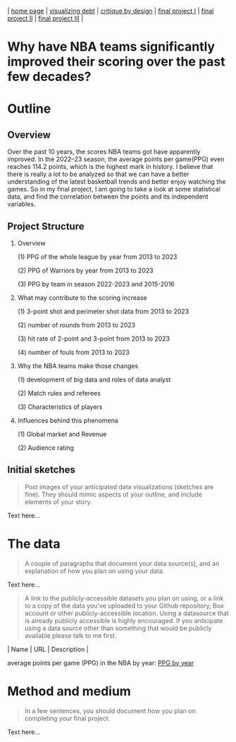| [home page](https://cmustudent.github.io/tswd-portfolio-templates/) | [visualizing debt](visualizing-government-debt) | [critique by design](critique-by-design) | [final project I](final-project-part-one) | [final project II](final-project-part-two) | [final project III](final-project-part-three) |
# Why have NBA teams significantly improved their scoring over the past few decades?

# Outline

## Overview
Over the past 10 years, the scores NBA teams got have apparently improved. In the 2022–23 season, the average points per game(PPG) even reaches 114.2 points, which is the highest mark in history. I believe that there is really a lot to be analyzed so that we can have a better understanding of the latest basketball trends and better enjoy watching the games. So in my final project, I am going to take a look at some statistical data, and find the correlation between the points and its independent variables. 

## Project Structure
1. Overview
   
   (1) PPG of the whole league by year from 2013 to 2023

   (2) PPG of Warriors by year from 2013 to 2023

   (3) PPG by team in season 2022-2023 and 2015-2016
   
2. What may contribute to the scoring increase

   (1) 3-point shot and perimeter shot data from 2013 to 2023

   (2) number of rounds from 2013 to 2023
   
   (3) hit rate of 2-point and 3-point from 2013 to 2023
   
   (4) number of fouls from 2013 to 2023

3. Why the NBA teams make those changes

   (1) development of big data and roles of data analyst
   
   (2) Match rules and referees
   
   (3) Characteristics of players

4. Influences behind this phenomena

   (1) Global market and Revenue
   
   (2) Audience rating

   


## Initial sketches
> Post images of your anticipated data visualizations (sketches are fine). They should mimic aspects of your outline, and include elements of your story.  

Text here...

# The data
> A couple of paragraphs that document your data source(s), and an explanation of how you plan on using your data. 

Text here...

> A link to the publicly-accessible datasets you plan on using, or a link to a copy of the data you've uploaded to your Github repository, Box account or other publicly-accessible location. Using a datasource that is already publicly accessible is highly encouraged.  If you anticipate using a data source other than something that would be publicly available please talk to me first. 

| Name | URL | Description |

average points per game (PPG) in the NBA by year: [PPG by year](https://www.sportskeeda.com/basketball/what-average-points-per-game-ppg-nba-year-looking-last-decade-evolution-scoring)

# Method and medium
> In a few sentences, you should document how you plan on completing your final project. 

Text here...
